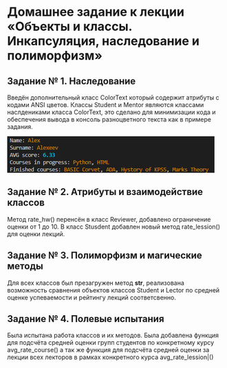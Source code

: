 # Домашнее задание к лекции «Объекты и классы. Инкапсуляция, наследование и полиморфизм»

## Задание № 1. Наследование

Введён дополнительный класс ColorText который содержит атрибуты c кодами ANSI цветов. Классы Student и Mentor являются классами наслдениками класса ColorText, это сделано для минимизации кода и обеспечения вывода в консоль разноцветного текста как в примере задания.

![Вывод консоли](\img\console.png)

## Задание № 2. Атрибуты и взаимодействие классов

Метод rate_hw() перенсён в класс Reviewer, добавлено ограничение оценки от 1 до 10. В класс Stusdent добавлен новый метод rate_lession() для оценки лекций.

## Задание № 3. Полиморфизм и магические методы

Для всех классов был презагружен метод __str__, реализована возможность сравнения объектов классов Student и Lector по средней оценке успеваемости и рейтингу лекций соответсвенно.

## Задание № 4. Полевые испытания

Была испытана работа классов и их методов. Была добавлена функция для подсчёта средней оценки групп студентов по конкретному курсу avg_rate_course() а так же функция для подсчёта  средней оценки за лекции всех лекторов в рамках конкретного курса avg_rate_lession|()
